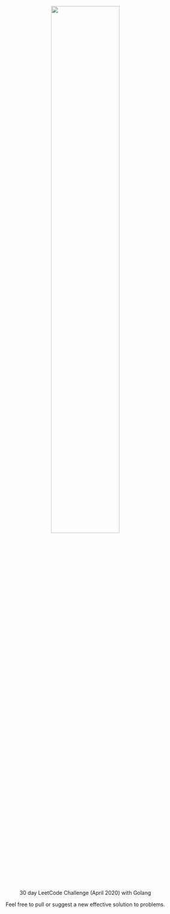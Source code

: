 <p align="center">
	<img src="https://user-images.githubusercontent.com/34477865/79804545-8801a980-8364-11ea-99a3-1377363851dc.png"width="60%;" ></a>
</p>
<p align="center">
    30 day LeetCode Challenge (April 2020) with Golang
</p>
<p align="center">
	Feel free to pull or suggest a new effective solution to problems.
</p>

